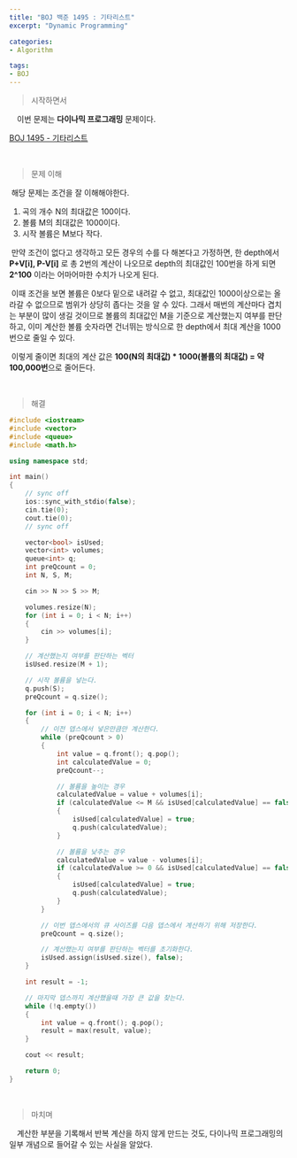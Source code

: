 ```yaml
---
title: "BOJ 백준 1495 : 기타리스트"
excerpt: "Dynamic Programming"

categories:
- Algorithm

tags:
- BOJ
---
```


> 시작하면서

　이번 문제는 **다이나믹 프로그래밍** 문제이다.

[BOJ 1495 - 기타리스트](https://www.acmicpc.net/problem/1495)    

​    

> 문제 이해

​	해당 문제는 조건을 잘 이해해야한다.

1. 곡의 개수 N의 최대값은 100이다.
2. 볼륨 M의 최대값은 1000이다.
3. 시작 볼륨은 M보다 작다.

​	만약 조건이 없다고 생각하고 모든 경우의 수를 다 해본다고 가정하면, 한 depth에서 **P+V[i], P-V[i]** 로 총 2번의 계산이 나오므로 depth의 최대값인 100번을 하게 되면 **2^100** 이라는 어마어마한 수치가 나오게 된다.

​	이때 조건을 보면 볼륨은 0보다 밑으로 내려갈 수 없고, 최대값인 1000이상으로는 올라갈 수 없으므로 범위가 상당히 좁다는 것을 알 수 있다. 그래서 매번의 계산마다 겹치는 부분이 많이 생길 것이므로 볼륨의 최대값인 M을 기준으로 계산했는지 여부를 판단하고, 이미 계산한 볼륨 숫자라면 건너뛰는 방식으로 한 depth에서 최대 계산을 1000번으로 줄일 수 있다.

​	이렇게 줄이면 최대의 계산 값은 **100(N의 최대값) * 1000(볼륨의 최대값) = 약 100,000번**으로 줄어든다.

​    

>해결

```c++
#include <iostream>
#include <vector>
#include <queue>
#include <math.h>

using namespace std;

int main()
{
    // sync off
    ios::sync_with_stdio(false);
    cin.tie(0);
    cout.tie(0);
    // sync off

    vector<bool> isUsed;
    vector<int> volumes;
    queue<int> q;
    int preQcount = 0;
    int N, S, M;

    cin >> N >> S >> M;

    volumes.resize(N);
    for (int i = 0; i < N; i++)
    {
        cin >> volumes[i];
    }

    // 계산했는지 여부를 판단하는 벡터
    isUsed.resize(M + 1);

    // 시작 볼륨을 넣는다.
    q.push(S);
    preQcount = q.size();

    for (int i = 0; i < N; i++)
    {
        // 이전 뎁스에서 넣은만큼만 계산한다.
        while (preQcount > 0)
        {
            int value = q.front(); q.pop();
            int calculatedValue = 0;
            preQcount--;

            // 볼륨을 높이는 경우
            calculatedValue = value + volumes[i];
            if (calculatedValue <= M && isUsed[calculatedValue] == false)
            {
                isUsed[calculatedValue] = true;
                q.push(calculatedValue);
            }

            // 볼륨을 낮추는 경우
            calculatedValue = value - volumes[i];
            if (calculatedValue >= 0 && isUsed[calculatedValue] == false)
            {
                isUsed[calculatedValue] = true;
                q.push(calculatedValue);
            }
        }

        // 이번 뎁스에서의 큐 사이즈를 다음 뎁스에서 계산하기 위해 저장한다.
        preQcount = q.size();

        // 계산했는지 여부를 판단하는 벡터를 초기화한다.
        isUsed.assign(isUsed.size(), false);
    }

    int result = -1;

    // 마지막 뎁스까지 계산했을때 가장 큰 값을 찾는다.
    while (!q.empty())
    {
        int value = q.front(); q.pop();
        result = max(result, value);
    }

    cout << result;

    return 0;
}
```

​    

> 마치며

　계산한 부분을 기록해서 반복 계산을 하지 않게 만드는 것도, 다이나믹 프로그래밍의 일부 개념으로 들어갈 수 있는 사실을 알았다.
